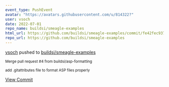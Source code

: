 ```yaml
---
event_type: PushEvent
avatar: "https://avatars.githubusercontent.com/u/814322?"
user: vsoch
date: 2022-07-01
repo_name: buildsi/smeagle-examples
html_url: https://github.com/buildsi/smeagle-examples/commit/fe42fec937739795d6d8a6a87eb0451a2d3de746
repo_url: https://github.com/buildsi/smeagle-examples
---
```


<a href='https://github.com/vsoch' target='_blank'>vsoch</a> pushed to <a href='https://github.com/buildsi/smeagle-examples' target='_blank'>buildsi/smeagle-examples</a>

<small>Merge pull request #4 from buildsi/asp-formatting

add .gitattributes file to format ASP files properly</small>

<a href='https://github.com/buildsi/smeagle-examples/commit/fe42fec937739795d6d8a6a87eb0451a2d3de746' target='_blank'>View Commit</a>